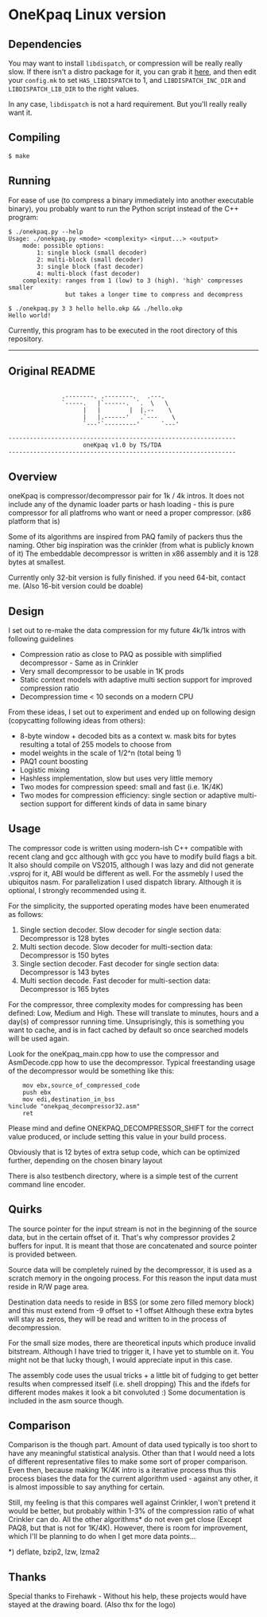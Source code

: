 # OneKpaq Linux version

## Dependencies

You may want to install `libdispatch`, or compression will be really really
slow. If there isn't a distro package for it, you can grab it
[here](https://github.com/apple/swift-corelibs-libdispatch/), and then edit
your `config.mk` to set `HAS_LIBDISPATCH` to 1, and `LIBDISPATCH_INC_DIR` and
`LIBDISPATCH_LIB_DIR` to the right values.

In any case, `libdispatch` is not a hard requirement. But you'll really really
want it.

## Compiling

```sh
$ make
```

## Running

For ease of use (to compress a binary immediately into another executable
binary), you probably want to run the Python script instead of the C++ program:

```
$ ./onekpaq.py --help
Usage: ./onekpaq.py <mode> <complexity> <input...> <output>
	mode: possible options:
		1: single block (small decoder)
		2: multi-block (small decoder)
		3: single block (fast decoder)
		4: multi-block (fast decoder)
	complexity: ranges from 1 (low) to 3 (high). 'high' compresses smaller
	            but takes a longer time to compress and decompress

$ ./onekpaq.py 3 3 hello hello.okp && ./hello.okp
Hello world!
```

Currently, this program has to be executed in the root directory of this
repository.

-----------------

## Original README

```

               .--------. .--------.   .---.
               `-----.   |`------.  `.  \   \
                     |   |        |  |.--    \
                     |   |.------'   .`---    \
                     `---'`---------'      `---'

----------------------------------------------------------------
                     oneKpaq v1.0 by TS/TDA
----------------------------------------------------------------
```


Overview
--------

oneKpaq is compressor/decompressor pair for 1k / 4k intros.
It does not include any of the dynamic loader parts or hash
loading - this is pure compressor for all platfroms who want or
need a proper compressor. (x86 platform that is)

Some of its algorithms are inspired from PAQ family of packers
thus the naming. Other big inspiration was the crinkler (from
what is publicly known of it) The embeddable decompressor is
written in x86 assembly and it is 128 bytes at smallest.

Currently only 32-bit version is fully finished. if you need
64-bit, contact me. (Also 16-bit version could be doable)


Design
------

I set out to re-make the data compression for my future 4k/1k
intros with following guidelines
- Compression ratio as close to PAQ as possible with simplified
  decompressor - Same as in Crinkler
- Very small decompressor to be usable in 1K prods
- Static context models with adaptive multi section support for
  improved compression ratio
- Decompression time < 10 seconds on a modern CPU

From these ideas, I set out to experiment and ended up on
following design (copycatting following ideas from others):
- 8-byte window + decoded bits as a context w. mask bits for
  bytes resulting a total of 255 models to choose from
- model weights in the scale of 1/2^n (total being 1)
- PAQ1 count boosting
- Logistic mixing
- Hashless implementation, slow but uses very little memory
- Two modes for compression speed: small and fast (i.e. 1K/4K)
- Two modes for compression efficiency: single section or
  adaptive multi-section support for different kinds of data
  in same binary


Usage
-----

The compressor code is written using modern-ish C++ compatible
with recent clang and gcc although with gcc you have to modify
build flags a bit. It also should compile on VS2015, although
I was lazy and did not generate .vsproj for it, ABI would be
different as well. For the assmebly I used the ubiquitos nasm.
For parallelization I used dispatch library. Although it is
optional, I strongly recommended using it.

For the simplicity, the supported operating modes have been
enumerated as follows:

1. Single section decoder. Slow decoder for single section data: Decompressor is 128 bytes
1. Multi section decode. Slow decoder for multi-section data: Decompressor is 150 bytes
1. Single section decoder. Fast decoder for single section data: Decompressor is 143 bytes
1. Multi section decode. Fast decoder for multi-section data: Decompressor is 165 bytes

For the compressor, three complexity modes for compressing has
been defined: Low, Medium and High. These will translate to
minutes, hours and a day(s) of compressor running time.
Unsuprisingly, this is something you want to cache, and is
in fact cached by default so once searched models will be used
again.

Look for the oneKpaq_main.cpp how to use the compressor and
AsmDecode.cpp how to use the decompressor. Typical freestanding
usage of the decompressor would be something like this:

```
	mov ebx,source_of_compressed_code
	push ebx
	mov edi,destination_in_bss
%include "onekpaq_decompressor32.asm"
	ret
```

Please mind and define ONEKPAQ_DECOMPRESSOR_SHIFT for the
correct value produced, or include setting this value in your
build process.

Obviously that is 12 bytes of extra setup code, which can be
optimized further, depending on the chosen binary layout

There is also testbench directory, where is a simple test of the
current command line encoder.

Quirks
------

The source pointer for the input stream is not in the beginning
of the source data, but in the certain offset of it. That's
why compressor provides 2 buffers for input. It is meant that
those are concatenated and source pointer is provided between.

Source data will be completely ruined by the decompressor, it
is used as a scratch memory in the ongoing process. For this
reason the input data must reside in R/W page area.

Destination data needs to reside in BSS (or some zero filled
memory block) and this must extend from -9 offset to +1 offset
Although these extra bytes will stay as zeros, they will be read
and written to in the process of decompression.

For the small size modes, there are theoretical inputs which
produce invalid bitstream. Although I have tried to trigger it,
I have yet to stumble on it. You might not be that lucky though,
I would appreciate input in this case.

The assembly code uses the usual tricks + a little bit of
fudging to get better results when compressed itself (i.e. shell
dropping) This and the ifdefs for different modes makes it look
a bit convoluted :) Some documentation is included in the asm
source though.

Comparison
----------

Comparison is the though part. Amount of data used typically is
too short to have any meaningful statistical analysis. Other
than that I would need a lots of different representative files
to make some sort of proper comparison. Even then, because
making 1K/4K intro is a iterative process thus this process
biases the data for the current algorithm used - against any
other, it is almost impossible to say anything for certain.

Still, my feeling is that this compares well against Crinkler,
I won't pretend it would be better, but probably within 1-3%
of the compression ratio of what Crinkler can do. All the other
algorithms* do not even get close (Except PAQ8, but that is not
for 1K/4K). However, there is room for improvement, which I'll
be planning to do when I get more data points...

*) deflate, bzip2, lzw, lzma2

Thanks
------

Special thanks to Firehawk - Without his help, these projects
would have stayed at the drawing board. (Also thx for the logo)

